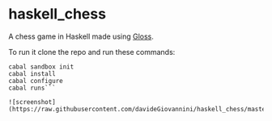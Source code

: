 
# haskell_chess

A chess game in Haskell made using [Gloss](http://gloss.ouroborus.net/).

To run it clone the repo and run these commands:

```
cabal sandbox init
cabal install
cabal configure
cabal runs```

![screenshot](https://raw.githubusercontent.com/davideGiovannini/haskell_chess/master/screenshot.png)
